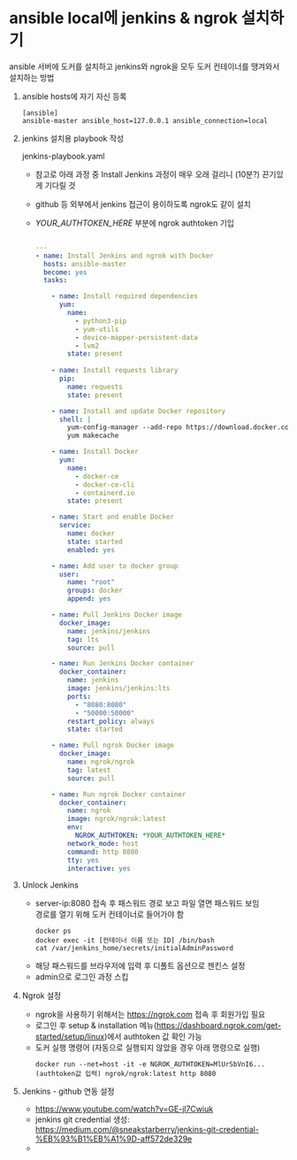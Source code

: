 # ansible local에 jenkins & ngrok 설치하기
ansible 서버에 도커를 설치하고 jenkins와 ngrok을 모두 도커 컨테이너를 땡겨와서 설치하는 방법

1. ansible hosts에 자기 자신 등록
   
    ```shell
    [ansible]
    ansible-master ansible_host=127.0.0.1 ansible_connection=local
    ```
   
2. jenkins 설치용 playbook 작성
   
    jenkins-playbook.yaml <br>
    - 참고로 아래 과정 중 Install Jenkins 과정이 매우 오래 걸리니 (10분?) 끈기있게 기다릴 것
    - github 등 외부에서 jenkins 접근이 용이하도록 ngrok도 같이 설치
    - *YOUR_AUTHTOKEN_HERE* 부분에 ngrok authtoken 기입
  
      ```yaml
      
      ---
      - name: Install Jenkins and ngrok with Docker
        hosts: ansible-master
        become: yes
        tasks:
      
          - name: Install required dependencies
            yum:
              name: 
                - python3-pip
                - yum-utils
                - device-mapper-persistent-data
                - lvm2
              state: present
          
          - name: Install requests library
            pip:
              name: requests
              state: present
      
          - name: Install and update Docker repository
            shell: |
              yum-config-manager --add-repo https://download.docker.com/linux/centos/docker-ce.repo
              yum makecache
      
          - name: Install Docker
            yum:
              name:
                - docker-ce
                - docker-ce-cli
                - containerd.io
              state: present
      
          - name: Start and enable Docker
            service:
              name: docker
              state: started
              enabled: yes
      
          - name: Add user to docker group
            user:
              name: "root"
              groups: docker
              append: yes
      
          - name: Pull Jenkins Docker image
            docker_image:
              name: jenkins/jenkins
              tag: lts
              source: pull
      
          - name: Run Jenkins Docker container
            docker_container:
              name: jenkins
              image: jenkins/jenkins:lts
              ports:
                - "8080:8080"
                - "50000:50000"
              restart_policy: always
              state: started
      
          - name: Pull ngrok Docker image
            docker_image:
              name: ngrok/ngrok
              tag: latest
              source: pull
      
          - name: Run ngrok Docker container
            docker_container:
              name: ngrok
              image: ngrok/ngrok:latest
              env:
                NGROK_AUTHTOKEN: *YOUR_AUTHTOKEN_HERE*
              network_mode: host
              command: http 8080
              tty: yes
              interactive: yes

      ```

3. Unlock Jenkins
   - server-ip:8080 접속 후 패스워드 경로 보고 파일 열면 패스워드 보임<br>경로를 열기 위해 도커 컨테이너로 들어가야 함
     ```shell
     docker ps
     docker exec -it [컨테이너 이름 또는 ID] /bin/bash
     cat /var/jenkins_home/secrets/initialAdminPassword
     ```
   - 해당 패스워드를 브라우저에 입력 후 디폴트 옵션으로 젠킨스 설정
   - admin으로 로그인 과정 스킵

4. Ngrok 설정
   - ngrok을 사용하기 위해서는 https://ngrok.com 접속 후 회원가입 필요
   - 로그인 후 setup & installation 메뉴(https://dashboard.ngrok.com/get-started/setup/linux)에서 authtoken 값 확인 가능
   - 도커 실행 명령어 (자동으로 실행되지 않았을 경우 아래 명령으로 실행)
      ```shell
      docker run --net=host -it -e NGROK_AUTHTOKEN=MlUrSbVnI6...(authtoken값 입력) ngrok/ngrok:latest http 8080
      ```

5. Jenkins - github 연동 설정
    - https://www.youtube.com/watch?v=GE-jl7Cwiuk
    - jenkins git credential 생성: https://medium.com/@sneakstarberry/jenkins-git-credential-%EB%93%B1%EB%A1%9D-aff572de329e
    - 
